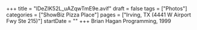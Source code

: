 +++
title = "lDeZIK52L_uAZqwTmE9e.avif"
draft = false
tags = ["Photos"]
categories = ["ShowBiz Pizza Place"]
pages = ["Irving, TX (4441 W Airport Fwy Ste 215)"]
startDate = ""
+++
Brian Hagan Programming, 1999
